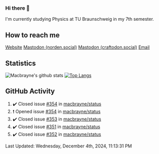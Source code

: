 ### Hi there 👋
I'm currently studying Physics at TU Braunschweig in my 7th semester.

## How to reach me
[Website](https://florentin-schleuss.de)
<a rel="me" href="https://norden.social/@florentin">Mastodon (norden.social)</a>
<a rel="me" href="https://craftodon.social/@frodolon">Mastodon (craftodon.social)</a>
[Email](mailto:hello@macbrayne.de)

## Statistics
![Macbrayne's github stats](https://github-readme-stats.vercel.app/api?username=macbrayne&count_private=true&show_icons=true&hide_rank=true&custom_title=macbrayne's%20GitHub%20Stats)
[![Top Langs](https://github-readme-stats.vercel.app/api/top-langs/?username=macbrayne&exclude_repo=liftron&layout=compact)](https://github.com/anuraghazra/github-readme-stats)
## GitHub Activity

<!--RECENT_ACTIVITY:start-->
1. ✔️ Closed issue [#354](https://github.com/macbrayne/status/issues/354) in [macbrayne/status](https://github.com/macbrayne/status)
2. ❗️ Opened issue [#354](https://github.com/macbrayne/status/issues/354) in [macbrayne/status](https://github.com/macbrayne/status)
3. ✔️ Closed issue [#353](https://github.com/macbrayne/status/issues/353) in [macbrayne/status](https://github.com/macbrayne/status)
4. ✔️ Closed issue [#351](https://github.com/macbrayne/status/issues/351) in [macbrayne/status](https://github.com/macbrayne/status)
5. ✔️ Closed issue [#352](https://github.com/macbrayne/status/issues/352) in [macbrayne/status](https://github.com/macbrayne/status)
<!--RECENT_ACTIVITY:end-->

<!--RECENT_ACTIVITY:last_update-->
Last Updated: Wednesday, December 4th, 2024, 11:13:31 PM
<!--RECENT_ACTIVITY:last_update_end-->


<!--
**macbrayne/macbrayne** is a ✨ _special_ ✨ repository because its `README.md` (this file) appears on your GitHub profile.

Here are some ideas to get you started:

- 🔭 I’m currently working on ...
- 🌱 I’m currently learning ...
- 👯 I’m looking to collaborate on ...
- 🤔 I’m looking for help with ...
- 💬 Ask me about ...
- 📫 How to reach me: ...
- 😄 Pronouns: ...
- ⚡ Fun fact: ...
-->

